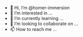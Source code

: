 - 👋 Hi, I’m @homer-immersion
- 👀 I’m interested in ...
- 🌱 I’m currently learning ...
- 💞️ I’m looking to collaborate on ...
- 📫 How to reach me ...

<!---
homer-immersion/homer-immersion is a ✨ special ✨ repository because its `README.md` (this file) appears on your GitHub profile.
You can click the Preview link to take a look at your changes.
--->
